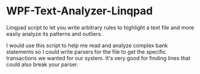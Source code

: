 # WPF-Text-Analyzer-Linqpad
Linqpad script to let you write arbitrary rules to highlight a text file and more easily analyze its patterns and outliers.

I would use this script to help me read and analyze complex bank statements so I could write parsers for the file to get the specific transactions we wanted for our system. It's very good for finding lines that could also break your parser.
